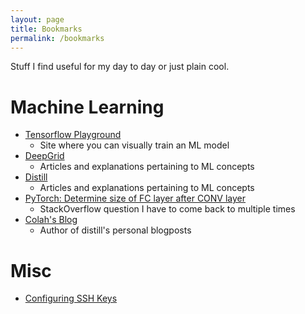 ```yaml
---
layout: page
title: Bookmarks
permalink: /bookmarks
---
```

Stuff I find useful for my day to day or just plain cool. 
# Machine Learning
- [Tensorflow Playground](http://playground.tensorflow.org/#activation=tanh&batchSize=10&dataset=circle&regDataset=reg-plane&learningRate=0.03&regularizationRate=0&noise=0&networkShape=4,2&seed=0.04626&showTestData=false&discretize=false&percTrainData=50&x=true&y=true&xTimesY=false&xSquared=false&ySquared=false&cosX=false&sinX=false&cosY=false&sinY=false&collectStats=false&problem=classification&initZero=false&hideText=false)
    - Site where you can visually train an ML model
- [DeepGrid](https://jefkine.com/)
    - Articles and explanations pertaining to ML concepts
- [Distill](https://distill.pub/)
    - Articles and explanations pertaining to ML concepts
- [PyTorch: Determine size of FC layer after CONV layer](https://datascience.stackexchange.com/questions/40906/determining-size-of-fc-layer-after-conv-layer-in-pytorch)
    - StackOverflow question I have to come back to multiple times
- [Colah's Blog](https://colah.github.io/)
    - Author of distill's personal blogposts


# Misc
- [Configuring SSH Keys](https://code.visualstudio.com/docs/remote/troubleshooting)
